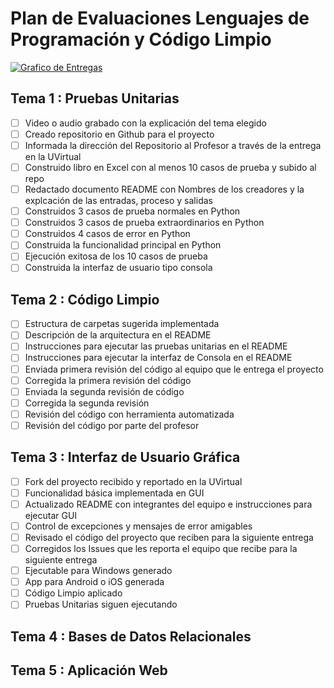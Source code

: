 # Plan de Evaluaciones Lenguajes de Programación y Código Limpio

[![Grafico de Entregas](https://mermaid.ink/img/pako:eNp9Uktv4jAQ_iujuS5FISSk8aFSl4LUE1VX3UpVLtNkCNYmNp3YUlnEf68DtFCJ3TnZ32Ne9hZLWzEq7PjNsyn5TlMt1BYGQlDprMCD2CUfgDWJ06Vek3GwAOpgIbrWhhpg44RrghFsID6IS2Fy_M0z7z1zK39gdtSPC3NQL65ubn7M1Z49IPMeWSh48E0Dj31_nfuufeS1FUcC910X2JMtcFMrwmWprTknLqbrif2Q6qutJ_itxXlqTgWD9bbuSYGlN31ianRFFfykjqFiuCNnu5P-_xkvLGeWnsyz9HwTs_QIXW7gmV_PdP-uiwNsWVrSVXjwbW8p0K245QJVOFa8JN-4AguzC1Lyzv7amBKVE88DFOvrFaolNV24-XUV-j_-li80zPFibftpqaUvdbSzqVim1huHKk_HezGqLb6jirPJcBKP8jRKJlkyzkfpADeo0uthHidxFCd5Ms6iZDfAv_vs0fA6S_IQWZ6OojyKst0Hn7bfGg?type=png)](https://mermaid.live/edit#pako:eNp9Uktv4jAQ_iujuS5FISSk8aFSl4LUE1VX3UpVLtNkCNYmNp3YUlnEf68DtFCJ3TnZ32Ne9hZLWzEq7PjNsyn5TlMt1BYGQlDprMCD2CUfgDWJ06Vek3GwAOpgIbrWhhpg44RrghFsID6IS2Fy_M0z7z1zK39gdtSPC3NQL65ubn7M1Z49IPMeWSh48E0Dj31_nfuufeS1FUcC910X2JMtcFMrwmWprTknLqbrif2Q6qutJ_itxXlqTgWD9bbuSYGlN31ianRFFfykjqFiuCNnu5P-_xkvLGeWnsyz9HwTs_QIXW7gmV_PdP-uiwNsWVrSVXjwbW8p0K245QJVOFa8JN-4AguzC1Lyzv7amBKVE88DFOvrFaolNV24-XUV-j_-li80zPFibftpqaUvdbSzqVim1huHKk_HezGqLb6jirPJcBKP8jRKJlkyzkfpADeo0uthHidxFCd5Ms6iZDfAv_vs0fA6S_IQWZ6OojyKst0Hn7bfGg)

## Tema 1 : Pruebas Unitarias

- [ ] Video o audio grabado con la explicación del tema elegido
- [ ] Creado repositorio en Github para el proyecto
- [ ] Informada la dirección del Repositorio al Profesor a través de la entrega en la UVirtual
- [ ] Construido libro en Excel con al menos 10 casos de prueba y subido al repo
- [ ] Redactado documento README con Nombres de los creadores y la explcación de las entradas, proceso y salidas
- [ ] Construidos 3 casos de prueba normales en Python
- [ ] Construidos 3 casos de prueba extraordinarios en Python
- [ ] Construidos 4 casos de error en Python
- [ ] Construida la funcionalidad principal en Python
- [ ] Ejecución exitosa de los 10 casos de prueba
- [ ] Construida la interfaz de usuario tipo consola

## Tema 2 : Código Limpio

- [ ] Estructura de carpetas sugerida implementada
- [ ] Descripción de la arquitectura en el README
- [ ] Instrucciones para ejecutar las pruebas unitarias en el README
- [ ] Instrucciones para ejecutar la interfaz de Consola en el README
- [ ] Enviada primera revisión del código al equipo que le entrega el proyecto
- [ ] Corregida la primera revisión del código 
- [ ] Enviada la segunda revisión de código 
- [ ] Corregida la segunda revisión
- [ ] Revisión del código con herramienta automatizada
- [ ] Revisión del código por parte del profesor

## Tema 3 : Interfaz de Usuario Gráfica

- [ ] Fork del proyecto recibido y reportado en la UVirtual
- [ ] Funcionalidad básica implementada en GUI
- [ ] Actualizado README con integrantes del equipo e instrucciones para ejecutar GUI
- [ ] Control de excepciones y mensajes de error amigables
- [ ] Revisado el código del proyecto que reciben para la siguiente entrega
- [ ] Corregidos los Issues que les reporta el equipo que recibe para la siguiente entrega
- [ ] Ejecutable para Windows generado
- [ ] App para Android o iOS generada
- [ ] Código Limpio aplicado
- [ ] Pruebas Unitarias siguen ejecutando 

## Tema 4 : Bases de Datos Relacionales

## Tema 5 : Aplicación Web

